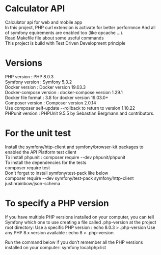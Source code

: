 # Calculator API  
Calculator api for web and mobile app  
In this project, PHP curl extension is activate for better performnce
And all of symfony equirements are enabled too (like opcache ...).  
Read Makefile file about some useful commands  
This project is build with Test Driven Development principle  


# Versions  
PHP version : PHP 8.0.3  
Symfony version : Symfony 5.3.2  
Docker version : Docker version 19.03.3  
Docker-compose version : docker-compose version 1.29.1  
Docker file format : 3.8 for docker version 19.03.0+  
Composer version : Composer version 2.0.14  
Use composer self-update --rollback to return to version 1.10.22  
PHPunit version : PHPUnit 9.5.5 by Sebastian Bergmann and contributors.  


# For the unit test  
Install the symfony/http-client and symfony/browser-kit packages to enabled the API Platform test client  
To install phpunit : composer require --dev phpunit/phpunit  
To install the dependencies for the tests  
composer require test  
Don't forget to install symfony/test-pack like below  
composer require --dev symfony/test-pack symfony/http-client justinrainbow/json-schema  


# To specify a PHP version  
If you have multiple PHP versions installed on your computer, you can tell Symfony which one to use creating a file called .php-version at  the project root directory: Use a specific PHP version : echo 8.0.3 > .php-version
Use any PHP 8.x version available : echo 8 > .php-version

Run the command below if you don’t remember all the PHP versions installed on your computer:
symfony local:php:list